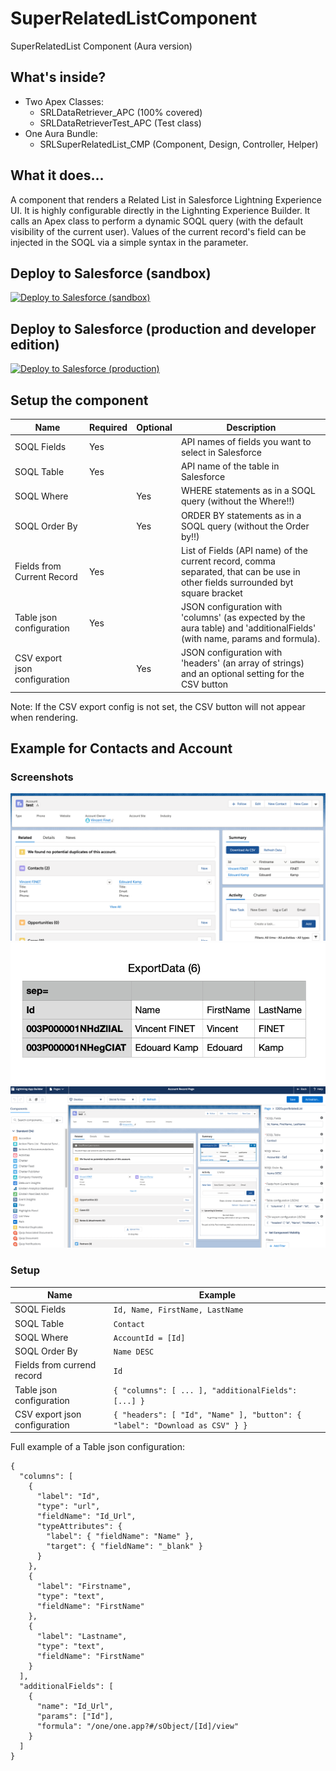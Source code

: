 # SuperRelatedListComponent
SuperRelatedList Component (Aura version)

## What's inside?
- Two Apex Classes:
  - SRLDataRetriever_APC (100% covered)
  - SRLDataRetrieverTest_APC (Test class)
- One Aura Bundle:
  - SRLSuperRelatedList_CMP (Component, Design, Controller, Helper)

## What it does...
A component that renders a Related List in Salesforce Lightning Experience UI.
It is highly configurable directly in the Lighnting Experience Builder.
It calls an Apex class to perform a dynamic SOQL query (with the default visibility of the current user).
Values of the current record's field can be injected in the SOQL via a simple syntax in the parameter.

## Deploy to Salesforce (sandbox)

<a href="https://githubsfdeploy-sandbox.herokuapp.com/app/githubdeploy/VinceFINET/SuperRelatedListComponent?ref=master">  
  <img alt="Deploy to Salesforce (sandbox)" src="https://raw.githubusercontent.com/afawcett/githubsfdeploy/master/deploy.png">
</a>

## Deploy to Salesforce (production and developer edition)

<a href="https://githubsfdeploy.herokuapp.com/app/githubdeploy/VinceFINET/SuperRelatedListComponent?ref=master">
  <img alt="Deploy to Salesforce (production)" src="https://raw.githubusercontent.com/afawcett/githubsfdeploy/master/deploy.png">
</a>

## Setup the component
| Name                          | Required | Optional | Description |
| ---                           | ---      | ---      | ---         |
| SOQL Fields                   | Yes      |          | API names of fields you want to select in Salesforce |
| SOQL Table                    | Yes      |          | API name of the table in Salesforce |
| SOQL Where                    |          | Yes      | WHERE statements as in a SOQL query (without the Where!!) |
| SOQL Order By                 |          | Yes      | ORDER BY statements as in a SOQL query (without the Order by!!) |
| Fields from Current Record    | Yes      |          | List of Fields (API name) of the current record, comma separated, that can be use in other fields surrounded byt square bracket |
| Table json configuration      | Yes      |          | JSON configuration with 'columns' (as expected by the aura table) and 'additionalFields' (with name, params and formula). |
| CSV export json configuration |          | Yes      | JSON configuration with 'headers' (an array of strings) and an optional setting for the CSV button |

Note: If the CSV export config is not set, the CSV button will not appear when rendering.

## Example for Contacts and Account

### Screenshots
<img src="screenshots/Screenshot1.png" />
<img src="screenshots/Screenshot2.png" />
<img src="screenshots/Screenshot3.png" />

### Setup

| Name                       | Example |
| ---                        | ---     |
| SOQL Fields                | ` Id, Name, FirstName, LastName ` |
| SOQL Table                 | ` Contact ` |
| SOQL Where                 | ` AccountId = [Id] ` |
| SOQL Order By              | ` Name DESC ` |
| Fields from currend record | ` Id ` |
| Table json configuration   | ` { "columns": [ ... ], "additionalFields": [...] } ` |
| CSV export json configuration | ` { "headers": [ "Id", "Name" ], "button": { "label": "Download as CSV" } } ` |

Full example of a Table json configuration:
``` 
{ 
  "columns": [
    { 
      "label": "Id", 
      "type": "url", 
      "fieldName": "Id_Url", 
      "typeAttributes": {
        "label": { "fieldName": "Name" }, 
        "target": { "fieldName": "_blank" } 
      } 
    },
    { 
      "label": "Firstname", 
      "type": "text", 
      "fieldName": "FirstName" 
    },
    { 
      "label": "Lastname", 
      "type": "text", 
      "fieldName": "FirstName" 
    }
  ],
  "additionalFields": [
    { 
      "name": "Id_Url", 
      "params": ["Id"], 
      "formula": "/one/one.app?#/sObject/[Id]/view" 
    }
  ]
} 
```
